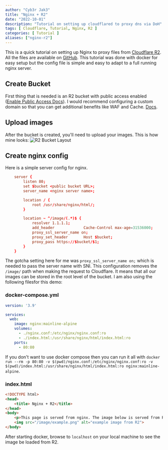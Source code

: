 ```yaml
---
author: "Cyb3r Jak3"
title: "Nginx + R2"
date: "2022-10-01"
description: "Tutorial on setting up cloudflared to proxy dns via DoH"
tags: [ Cloudflare, Tutorial, Nginx, R2 ]
categories: [ Tutorial ]
aliases: ["nginx-r2"]
---
```


This is a quick tutorial on setting up Nginx to proxy files from [Cloudflare R2](https://developers.cloudflare.com/r2/). All the files are available on [GitHub](https://github.com/Cyb3r-Jak3/cloudflare-example/tree/main/nginx-r2).
This tutorial was done with docker for easy setup but the config file is simple and easy to adapt to a full running nginx server.

## Create Bucket

First thing that is needed is an R2 bucket with public access enabled ([Enable Public Access Docs](https://developers.cloudflare.com/r2/data-access/public-buckets/#enable-public-access-for-your-bucket)). I would recommend configuring a custom domain so that you can get additional benefits like WAF and Cache. [Docs](https://developers.cloudflare.com/r2/data-access/public-buckets/#connect-your-bucket-to-a-custom-domain).

## Upload images

After the bucket is created, you'll need to upload your images. This is how mine looks:
![R2 Bucket Layout](../../images/nginx-r2/r2-bucket.webp)

## Create nginx config

Here is a simple server config for nginx.

```conf
    server {
        listen 80;
        set $bucket <public bucket URL>;
        server_name <nginx server name>;

        location / {
            root /usr/share/nginx/html/;
        }

        location ~ ^/image/(.*)$ {
            resolver 1.1.1.1;
            add_header             Cache-Control max-age=31536000;
            proxy_ssl_server_name on;
            proxy_set_header       Host $bucket;
            proxy_pass https://$bucket/$1;
        }
    }
```

The gotcha setting here for me was `proxy_ssl_server_name on;` which is needed to pass the server name with SNI. This configuration removes the `/image/` path when making the request to Cloudflare. It means that all our images can be stored in the root level of the bucket. I am also using the following filesfor this demo:

### docker-compose.yml

```yaml
version: '3.9'

services:
  web:
    image: nginx:mainline-alpine
    volumes:
      - ./nginx.conf:/etc/nginx/nginx.conf:ro
      - ./index.html:/usr/share/nginx/html/index.html:ro
    ports:
      - 80:80
```

If you don't want to use docker compose then you can run it all with `docker run --rm -p 80:80 -v $(pwd)/nginx.conf:/etc/nginx/nginx.conf:ro -v $(pwd)/index.html:/usr/share/nginx/html/index.html:ro nginx:mainline-alpine`.

### index.html

```html
<!DOCTYPE html>
<head>
    <title> Nginx + R2</title>
</head>
<body>
    <p>This page is served from nginx. The image below is served from R2</p>
    <img src="/image/example.png" alt="example image from R2">
</body>
```

After starting docker, browse to `localhost` on your local machine to see the image be loaded from R2.
